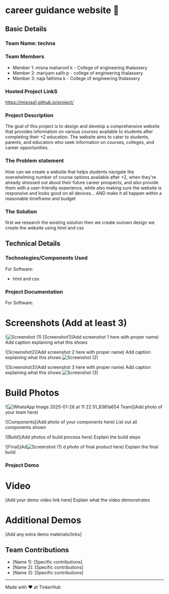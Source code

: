 # career guidance website 🎯


## Basic Details
### Team Name: techna


### Team Members
- Member 1: misna maharoof k - College of engineering thalassery
- Member 2: mariyam salih p - college of engineering thalassery
- Member 3: naja fathima k - College of engineering thalassery

### Hosted Project LinkS
 https://misnaa1.github.io/project/

### Project Description
The goal of this project is to design and develop a comprehensive website that provides information on various courses available to students after completing their +2 education. The website aims to cater to students, parents, and educators who seek information on courses, colleges, and career opportunities.

### The Problem statement
How can we create a website that helps students navigate the overwhelming number of course options available after +2, when they're already stressed out about their future career prospects, and also provide them with a user-friendly experience, while also making sure the website is responsive and looks good on all devices... AND make it all happen within a reasonable timeframe and budget

### The Solution
first we research the existing solution then we create ourown design we create the website using html and css

## Technical Details
### Technologies/Components Used
For Software:
- html and css


### Project Documentation
For Software:

# Screenshots (Add at least 3)
!![Screenshot (1)](https://github.com/user-attachments/assets/1f28b7ef-2504-4209-a192-a49fa12b04d9)
[Screenshot1](Add screenshot 1 here with proper name)
Add caption explaining what this shows

![Screenshot2](Add screenshot 2 here with proper name)
Add caption explaining what this shows
![Screenshot (2)](https://github.com/user-attachments/assets/04fca021-c37d-41b2-a315-1fbab8b3b2d3)

![Screenshot3](Add screenshot 3 here with proper name)
Add caption explaining what this shows
![Screenshot (3)](https://github.com/user-attachments/assets/9c6af04c-3466-4ac3-a063-11d4a2586357)


# Build Photos
![![WhatsApp Image 2025-01-26 at 11 22 51_8381a654](https://github.com/user-attachments/assets/05ac08b4-ad0f-46a9-bdce-443618261932)
Team](Add photo of your team here)


![Components](Add photo of your components here)
List out all components shown

![Build](Add photos of build process here)
Explain the build steps

![Final](Ad![Screenshot (1)](https://github.com/user-attachments/assets/b42484b6-879e-43ac-b1e7-b4b82e058e97)
d photo of final product here)
Explain the final build

### Project Demo
# Video
[Add your demo video link here]
Explain what the video demonstrates

# Additional Demos
[Add any extra demo materials/links]

## Team Contributions
- [Name 1]: [Specific contributions]
- [Name 2]: [Specific contributions]
- [Name 3]: [Specific contributions]

---
Made with ❤ at TinkerHub

